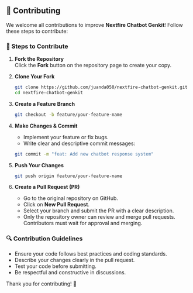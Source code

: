## 🤝 Contributing

We welcome all contributions to improve **Nextfire Chatbot Genkit**! Follow these steps to contribute:

### 📌 Steps to Contribute

1. **Fork the Repository**  
   Click the **Fork** button on the repository page to create your copy.

2. **Clone Your Fork**  
   ```bash
   git clone https://github.com/juanda050/nextfire-chatbot-genkit.git
   cd nextfire-chatbot-genkit
   ```

3. **Create a Feature Branch**  
   ```bash
   git checkout -b feature/your-feature-name
   ```

4. **Make Changes & Commit**  
   - Implement your feature or fix bugs.  
   - Write clear and descriptive commit messages:  
   ```bash
   git commit -m "feat: Add new chatbot response system"
   ```

5. **Push Your Changes**  
   ```bash
   git push origin feature/your-feature-name
   ```

6. **Create a Pull Request (PR)**  
   - Go to the original repository on GitHub.  
   - Click on **New Pull Request**.  
   - Select your branch and submit the PR with a clear description.  
   - Only the repository owner can review and merge pull requests. Contributors must wait for approval and merging.

### 🔍 Contribution Guidelines

- Ensure your code follows best practices and coding standards.
- Describe your changes clearly in the pull request.
- Test your code before submitting.
- Be respectful and constructive in discussions.

Thank you for contributing! 🚀

